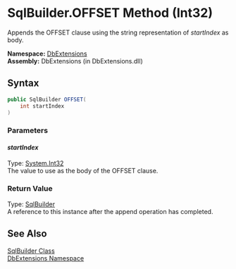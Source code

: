 SqlBuilder.OFFSET Method (Int32)
================================
Appends the OFFSET clause using the string representation of *startIndex* as body.

**Namespace:** [DbExtensions][1]  
**Assembly:** DbExtensions (in DbExtensions.dll)

Syntax
------

```csharp
public SqlBuilder OFFSET(
	int startIndex
)
```

### Parameters

#### *startIndex*
Type: [System.Int32][2]  
The value to use as the body of the OFFSET clause.

### Return Value
Type: [SqlBuilder][3]  
A reference to this instance after the append operation has completed.

See Also
--------
[SqlBuilder Class][3]  
[DbExtensions Namespace][1]  

[1]: ../README.md
[2]: http://msdn.microsoft.com/en-us/library/td2s409d
[3]: README.md